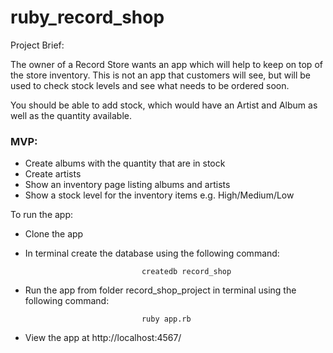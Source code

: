 # ruby_record_shop

Project Brief:

The owner of a Record Store wants an app which will help to keep on top of the store inventory. This is not an app that customers will see, but will be used to check stock levels and see what needs to be ordered soon.

You should be able to add stock, which would have an Artist and Album as well as the quantity available.

### MVP:

- Create albums with the quantity that are in stock
- Create artists
- Show an inventory page listing albums and artists
- Show a stock level for the inventory items e.g. High/Medium/Low


To run the app:

- Clone the app 

- In terminal create the database using the following command:  

                                createdb record_shop

- Run the app from folder record_shop_project in terminal using the following command: 

                                ruby app.rb 
                                
- View the app at http://localhost:4567/


